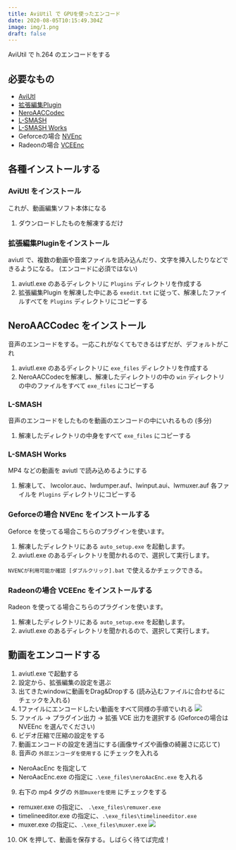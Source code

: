 ```yaml
---
title: AviUtil で GPUを使ったエンコード
date: 2020-08-05T10:15:49.304Z
image: img/1.png
draft: false
---
```

AviUtil で h.264 のエンコードをする

## 必要なもの

- [AviUtl](http://spring-fragrance.mints.ne.jp/aviutl/)
- [拡張編集Plugin](http://spring-fragrance.mints.ne.jp/aviutl/)
- [NeroAACCodec](https://www.free-codecs.com/nero_aac_codec_download.htm?f=nero_aac_codec_download)
- [L-SMASH](https://pop.4-bit.jp/)
- [L-SMASH Works](https://pop.4-bit.jp/)
- Geforceの場合 [NVEnc](https://rigaya34589.blog.fc2.com/blog-category-17.html)
- Radeonの場合 [VCEEnc](https://rigaya34589.blog.fc2.com/blog-category-12.html)

## 各種インストールする
### AviUtl をインストール

これが、動画編集ソフト本体になる

1. ダウンロードしたものを解凍するだけ

### 拡張編集Pluginをインストール

aviutl で、複数の動画や音楽ファイルを読み込んだり、文字を挿入したりなどできるようになる。
(エンコードに必須ではない)

1. aviutl.exe のあるディレクトリに `Plugins` ディレクトリを作成する
2. 拡張編集Plugin を解凍した中にある `exedit.txt` に従って、解凍したファイルすべてを `Plugins` ディレクトリにコピーする

## NeroAACCodec をインストール

音声のエンコードをする。一応これがなくてもできるはずだが、デフォルトがこれ

1. aviutl.exe のあるディレクトリに `exe_files` ディレクトリを作成する
1. NeroAACCodecを解凍し、解凍したディレクトリの中の `win` ディレクトリの中のファイルをすべて `exe_files` にコピーする

### L-SMASH

音声のエンコードをしたものを動画のエンコードの中にいれるもの (多分)

1. 解凍したディレクトリの中身をすべて `exe_files` にコピーする

### L-SMASH Works

MP4 などの動画を aviutl で読み込めるようにする

1. 解凍して、 lwcolor.auc、lwdumper.auf、lwinput.aui、lwmuxer.auf 各ファイルを `Plugins` ディレクトリにコピーする

### Geforceの場合 NVEnc をインストールする

Geforce を使ってる場合こちらのプラグインを使います。

1. 解凍したディレクトリにある `auto_setup.exe` を起動します。
2. aviutl.exe のあるディレクトリを聞かれるので、選択して実行します。

`NVENCが利用可能か確認 [ダブルクリック].bat` で使えるかチェックできる。

### Radeonの場合 VCEEnc をインストールする

Radeon を使ってる場合こちらのプラグインを使います。

1. 解凍したディレクトリにある `auto_setup.exe` を起動します。
2. aviutl.exe のあるディレクトリを聞かれるので、選択して実行します。

## 動画をエンコードする

1. aviutl.exe で起動する
2. 設定から、拡張編集の設定を選ぶ
3. 出てきたwindowに動画をDrag&Dropする (読み込むファイルに合わせるにチェックを入れる)
4. 1ファイルにエンコードしたい動画をすべて同様の手順でいれる
![](img/1.png)
5. ファイル -> プラグイン出力 -> 拡張 VCE 出力を選択する (Geforceの場合は NVEEnc を選んでください)
6. ビデオ圧縮で圧縮の設定をする
7. 動画エンコードの設定を適当にする(画像サイズや画像の綺麗さに応じて)
8. 音声の `外部エンコーダを使用する` にチェックを入れる
  - NeroAacEnc を指定して
  - NeroAacEnc.exe の指定に `.\exe_files\neroAacEnc.exe` を入れる
9. 右下の mp4 タグの `外部muxerを使用` にチェックをする
  - remuxer.exe の指定に、 `.\exe_files\remuxer.exe`
  - timelineeditor.exe の指定に、`.\exe_files\timelineeditor.exe`
  - muxer.exe の指定に、`.\exe_files\muxer.exe`
![](img/2.png)
10. OK を押して、動画を保存する。しばらく待てば完成！